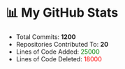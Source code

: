 # 📊 My GitHub Stats

- Total Commits: **1200**
- Repositories Contributed To: **20**
- Lines of Code Added: <span style="color:green">25000</span>
- Lines of Code Deleted: <span style="color:red">18000</span>